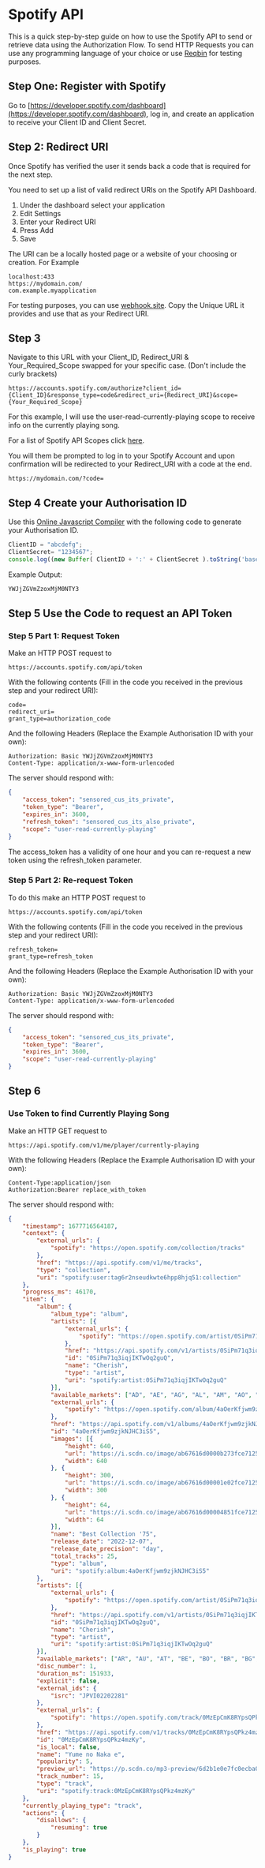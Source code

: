 # Spotify API

This is a quick step-by-step guide on how to use the Spotify API to send or retrieve data using the Authorization Flow. 
To send HTTP Requests you can use any programming language of your choice or use [Reqbin](https://reqbin.com/) for testing purposes.

## Step One: Register with Spotify

Go to [https://developer.spotify.com/dashboard](https://developer.spotify.com/dashboard), log in, and create an application to receive your Client ID and Client Secret.


## Step 2: Redirect URI
Once Spotify has verified the user it sends back a code that is required for the next step. 

You need to set up a list of valid redirect URIs on the Spotify API Dashboard.
1. Under the dashboard select your application
2. Edit Settings
3. Enter your Redirect URI
4. Press Add
5. Save

The URI can be a locally hosted page or a website of your choosing or creation.
For Example
```
localhost:433
https://mydomain.com/
com.example.myapplication
```
For testing purposes, you can use [webhook.site](https://webhook.site/). Copy the Unique URL it provides and use that as your Redirect URI.

## Step 3
Navigate to this URL with your Client_ID, Redirect_URI & Your_Required_Scope swapped for your specific case. (Don't include the curly brackets)
```URL
https://accounts.spotify.com/authorize?client_id={Client_ID}&response_type=code&redirect_uri={Redirect_URI}&scope={Your_Required_Scope}
```
For this example, I will use the user-read-currently-playing scope to receive info on the currently playing song.

For a list of Spotify API Scopes click [here](https://developer.spotify.com/documentation/general/guides/authorization/scopes/).

You will them be prompted to log in to your Spotify Account and upon confirmation will be redirected to your Redirect_URI with a code at the end.
```
https://mydomain.com/?code=
```
## Step 4 Create your Authorisation ID

Use this [Online Javascript Compiler](https://www.programiz.com/javascript/online-compiler/) with the following code to generate your Authorisation ID.
```javascript
ClientID = "abcdefg";
ClientSecret= "1234567";
console.log((new Buffer( ClientID + ':' + ClientSecret ).toString('base64')));

```
Example Output:
```javascript
YWJjZGVmZzoxMjM0NTY3
```


## Step 5 Use the Code to request an API Token
### Step 5 Part 1: Request Token
Make an HTTP POST request to 
```
https://accounts.spotify.com/api/token
```
With the following contents (Fill in the code you received in the previous step and your redirect URI):
```
code=
redirect_uri=
grant_type=authorization_code

```

And the following Headers (Replace the Example Authorisation ID with your own):
```
Authorization: Basic YWJjZGVmZzoxMjM0NTY3
Content-Type: application/x-www-form-urlencoded
```

The server should respond with:
```json
{
    "access_token": "sensored_cus_its_private",
    "token_type": "Bearer",
    "expires_in": 3600,
    "refresh_token": "sensored_cus_its_also_private",
    "scope": "user-read-currently-playing"
}
```
The access_token has a validity of one hour and you can re-request a new token using the refresh_token parameter.

### Step 5 Part 2: Re-request Token 

To do this make an HTTP POST request to 
```
https://accounts.spotify.com/api/token
```
With the following contents (Fill in the code you received in the previous step and your redirect URI):
```
refresh_token=
grant_type=refresh_token

```

And the following Headers (Replace the Example Authorisation ID with your own):
```
Authorization: Basic YWJjZGVmZzoxMjM0NTY3
Content-Type: application/x-www-form-urlencoded
```

The server should respond with:
```json
{
    "access_token": "sensored_cus_its_private",
    "token_type": "Bearer",
    "expires_in": 3600,
    "scope": "user-read-currently-playing"
}
```

## Step 6
### Use Token to find Currently Playing Song

Make an HTTP GET request to 
```
https://api.spotify.com/v1/me/player/currently-playing
```
With the following Headers (Replace the Example Authorisation ID with your own):
```
Content-Type:application/json
Authorization:Bearer replace_with_token
```

The server should respond with:
```json
{
    "timestamp": 1677716564187,
    "context": {
        "external_urls": {
            "spotify": "https://open.spotify.com/collection/tracks"
        },
        "href": "https://api.spotify.com/v1/me/tracks",
        "type": "collection",
        "uri": "spotify:user:tag6r2nseudkwte6hpp8hjq51:collection"
    },
    "progress_ms": 46170,
    "item": {
        "album": {
            "album_type": "album",
            "artists": [{
                "external_urls": {
                    "spotify": "https://open.spotify.com/artist/0SiPm71q3iqjIKTwOq2guQ"
                },
                "href": "https://api.spotify.com/v1/artists/0SiPm71q3iqjIKTwOq2guQ",
                "id": "0SiPm71q3iqjIKTwOq2guQ",
                "name": "Cherish",
                "type": "artist",
                "uri": "spotify:artist:0SiPm71q3iqjIKTwOq2guQ"
            }],
            "available_markets": ["AD", "AE", "AG", "AL", "AM", "AO", "AR", "AT", "AU", "AZ", "BA", "BB", "BD", "BE", "BF", "BG", "BH", "BI", "BJ", "BN", "BO", "BR", "BS", "BT", "BW", "BY", "BZ", "CA", "CD", "CG", "CH", "CI", "CL", "CM", "CO", "CR", "CV", "CW", "CY", "CZ", "DE", "DJ", "DK", "DM", "DO", "DZ", "EC", "EE", "EG", "ES", "ET", "FI", "FJ", "FM", "FR", "GA", "GB", "GD", "GE", "GH", "GM", "GN", "GQ", "GR", "GT", "GW", "GY", "HK", "HN", "HR", "HT", "HU", "ID", "IE", "IL", "IN", "IQ", "IS", "IT", "JM", "JO", "KE", "KG", "KH", "KI", "KM", "KN", "KR", "KW", "KZ", "LA", "LB", "LC", "LI", "LK", "LR", "LS", "LT", "LU", "LV", "LY", "MA", "MC", "MD", "ME", "MG", "MH", "MK", "ML", "MN", "MO", "MR", "MT", "MU", "MV", "MW", "MX", "MY", "MZ", "NA", "NE", "NG", "NI", "NL", "NO", "NP", "NR", "NZ", "OM", "PA", "PE", "PG", "PH", "PK", "PL", "PS", "PT", "PW", "PY", "QA", "RO", "RS", "RW", "SA", "SB", "SC", "SE", "SG", "SI", "SK", "SL", "SM", "SN", "SR", "ST", "SV", "SZ", "TD", "TG", "TH", "TJ", "TL", "TN", "TO", "TR", "TT", "TV", "TW", "TZ", "UA", "UG", "US", "UY", "UZ", "VC", "VE", "VN", "VU", "WS", "XK", "ZA", "ZM", "ZW"],
            "external_urls": {
                "spotify": "https://open.spotify.com/album/4aOerKfjwm9zjkNJHC3iS5"
            },
            "href": "https://api.spotify.com/v1/albums/4aOerKfjwm9zjkNJHC3iS5",
            "id": "4aOerKfjwm9zjkNJHC3iS5",
            "images": [{
                "height": 640,
                "url": "https://i.scdn.co/image/ab67616d0000b273fce712500a4be6eaf874c20e",
                "width": 640
            }, {
                "height": 300,
                "url": "https://i.scdn.co/image/ab67616d00001e02fce712500a4be6eaf874c20e",
                "width": 300
            }, {
                "height": 64,
                "url": "https://i.scdn.co/image/ab67616d00004851fce712500a4be6eaf874c20e",
                "width": 64
            }],
            "name": "Best Collection '75",
            "release_date": "2022-12-07",
            "release_date_precision": "day",
            "total_tracks": 25,
            "type": "album",
            "uri": "spotify:album:4aOerKfjwm9zjkNJHC3iS5"
        },
        "artists": [{
            "external_urls": {
                "spotify": "https://open.spotify.com/artist/0SiPm71q3iqjIKTwOq2guQ"
            },
            "href": "https://api.spotify.com/v1/artists/0SiPm71q3iqjIKTwOq2guQ",
            "id": "0SiPm71q3iqjIKTwOq2guQ",
            "name": "Cherish",
            "type": "artist",
            "uri": "spotify:artist:0SiPm71q3iqjIKTwOq2guQ"
        }],
        "available_markets": ["AR", "AU", "AT", "BE", "BO", "BR", "BG", "CA", "CL", "CO", "CR", "CY", "CZ", "DK", "DO", "DE", "EC", "EE", "SV", "FI", "FR", "GR", "GT", "HN", "HK", "HU", "IS", "IE", "IT", "LV", "LT", "LU", "MY", "MT", "MX", "NL", "NZ", "NI", "NO", "PA", "PY", "PE", "PH", "PL", "PT", "SG", "SK", "ES", "SE", "CH", "TW", "TR", "UY", "US", "GB", "AD", "LI", "MC", "ID", "TH", "VN", "RO", "IL", "ZA", "SA", "AE", "BH", "QA", "OM", "KW", "EG", "MA", "DZ", "TN", "LB", "JO", "PS", "IN", "BY", "KZ", "MD", "UA", "AL", "BA", "HR", "ME", "MK", "RS", "SI", "KR", "BD", "PK", "LK", "GH", "KE", "NG", "TZ", "UG", "AG", "AM", "BS", "BB", "BZ", "BT", "BW", "BF", "CV", "CW", "DM", "FJ", "GM", "GE", "GD", "GW", "GY", "HT", "JM", "KI", "LS", "LR", "MW", "MV", "ML", "MH", "FM", "NA", "NR", "NE", "PW", "PG", "WS", "SM", "ST", "SN", "SC", "SL", "SB", "KN", "LC", "VC", "SR", "TL", "TO", "TT", "TV", "VU", "AZ", "BN", "BI", "KH", "CM", "TD", "KM", "GQ", "SZ", "GA", "GN", "KG", "LA", "MO", "MR", "MN", "NP", "RW", "TG", "UZ", "ZW", "BJ", "MG", "MU", "MZ", "AO", "CI", "DJ", "ZM", "CD", "CG", "IQ", "LY", "TJ", "VE", "ET", "XC", "XK"],
        "disc_number": 1,
        "duration_ms": 151933,
        "explicit": false,
        "external_ids": {
            "isrc": "JPVI02202281"
        },
        "external_urls": {
            "spotify": "https://open.spotify.com/track/0MzEpCmK8RYpsQPkz4mzKy"
        },
        "href": "https://api.spotify.com/v1/tracks/0MzEpCmK8RYpsQPkz4mzKy",
        "id": "0MzEpCmK8RYpsQPkz4mzKy",
        "is_local": false,
        "name": "Yume no Naka e",
        "popularity": 5,
        "preview_url": "https://p.scdn.co/mp3-preview/6d2b1e0e7fc0ecba0b3515e0b3c0703ec1f74d32?cid=deed877d94234beeb428d2cc0231288c",
        "track_number": 15,
        "type": "track",
        "uri": "spotify:track:0MzEpCmK8RYpsQPkz4mzKy"
    },
    "currently_playing_type": "track",
    "actions": {
        "disallows": {
            "resuming": true
        }
    },
    "is_playing": true
}
```
